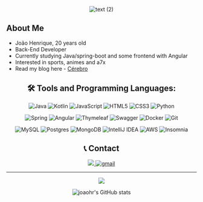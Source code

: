 

<div align="center" style="margin:auto">
  
![text (2)](https://github.com/JoaoHr1/JoaoHr1/assets/115806935/f4e75546-47a9-461c-aea2-3ac74966a563)


</div>

<h2> About Me </h2>

* João Henrique, 20 years old
* Back-End Developer
* Currently studying Java/spring-boot and some frontend with Angular
* Interested in sports, animes and a7x
* Read my blog here - [Cérebro](https://joaohr1.github.io)

<div align="center" style="margin:auto">


<h2> 🛠 Tools and Programming Languages: </h2>

![Java](https://img.shields.io/badge/java-%23ED8B00.svg?style=for-the-badge&logo=openjdk&logoColor=white)
![Kotlin](https://img.shields.io/badge/kotlin-%237F52FF.svg?style=for-the-badge&logo=kotlin&logoColor=white)
![JavaScript](https://img.shields.io/badge/javascript-%23323330.svg?style=for-the-badge&logo=javascript&logoColor=%23F7DF1E) 
![HTML5](https://img.shields.io/badge/html5-%23E34F26.svg?style=for-the-badge&logo=html5&logoColor=white)
![CSS3](https://img.shields.io/badge/css3-%231572B6.svg?style=for-the-badge&logo=css3&logoColor=white)
![Python](https://img.shields.io/badge/python-3670A0?style=for-the-badge&logo=python&logoColor=ffdd54)

![Spring](https://img.shields.io/badge/spring-%236DB33F.svg?style=for-the-badge&logo=spring&logoColor=white)
![Angular](https://img.shields.io/badge/Angular-DD0031?style=for-the-badge&logo=angular&logoColor=white)
![Thymeleaf](https://img.shields.io/badge/Thymeleaf-%23005C0F.svg?style=for-the-badge&logo=Thymeleaf&logoColor=white)
![Swagger](https://img.shields.io/badge/-Swagger-%23Clojure?style=for-the-badge&logo=swagger&logoColor=white) 
![Docker](https://img.shields.io/badge/docker-%230db7ed.svg?style=for-the-badge&logo=docker&logoColor=white)
![Git](https://img.shields.io/badge/git-%23F05033.svg?style=for-the-badge&logo=git&logoColor=white)

![MySQL](https://img.shields.io/badge/mysql-%2300f.svg?style=for-the-badge&logo=mysql&logoColor=white)
![Postgres](https://img.shields.io/badge/postgres-%23316192.svg?style=for-the-badge&logo=postgresql&logoColor=white)
![MongoDB](https://img.shields.io/badge/MongoDB-%234ea94b.svg?style=for-the-badge&logo=mongodb&logoColor=white)
![IntelliJ IDEA](https://img.shields.io/badge/IntelliJIDEA-000000.svg?style=for-the-badge&logo=intellij-idea&logoColor=white)
![AWS](https://img.shields.io/badge/AWS-%23FF9900.svg?style=for-the-badge&logo=amazon-aws&logoColor=white)
![Insomnia](https://img.shields.io/badge/Insomnia-black?style=for-the-badge&logo=insomnia&logoColor=5849BE)

<h2> 📞 Contact</h2>
<a href="https://www.linkedin.com/in/Joao-hr-rodrigues/">
<img src="https://img.shields.io/badge/JoaoRodrigues-307cc5?style=for-the-badge&logo=linkedin&logoColor=white"/>
</a>
<a href="mailto:joaoibitira@gmail.com">
<img alt=gmail src="https://img.shields.io/badge/joaoibitira@gmail.com-D14836?style=for-the-badge&logo=gmail&logoColor=white"/>
</a>

---

<img src="http://github-readme-streak-stats.herokuapp.com?user=joaohr1&theme=neon-dark&hide_border=true&background=DD272700" />

![joaohr's GitHub stats](https://github-readme-stats.vercel.app/api?username=joaohr1&show_icons=true&theme=dark)

